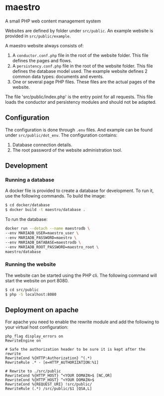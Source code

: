 # maestro
A small PHP web content management system

Websites are defined by folder under `src/public`. An example website is provided in `src/public/example`.

A maestro website always consists of:
1. A `conductor.conf.php` file in the root of the website folder. This file defines the pages and flows.
2. A `persistency.conf.php` file in the root of the website folder. This file defines the database model used. 
The example website defines 2 common data types: documents and events.
3. One or several page PHP files. These files are the actual pages of the website.

The file 'src/public/index.php' is the entry point for all requests. 
This file loads the conductor and persistency modules and should not be adapted.

## Configuration
The configuration is done through `.env` files. And example can be found under `src/public/dot_env`. 
The configuration contains:
1. Database connection details.
2. The root password of the website administration tool.

## Development

### Running a database
A docker file is provided to create a database for development. To run it, use the following commands.
To build the image:
```bash
$ cd docker/database
$ docker build -t maestro/database .
```

To run the database:
```bash
docker run --detach --name maestrodb \
--env MARIADB_USER=maestro_user \
--env MARIADB_PASSWORD=maestro \
--env MARIADB_DATABASE=maestrodb \
--env MARIADB_ROOT_PASSWORD=maestro_root \
maestro/database
```

### Running the website

The website can be started using the PHP cli. 
The following command will start the website on port 8080.

```bash
$ cd src/public
$ php -S localhost:8080
```

## Deployment on apache
For apache you need to enable the rewrite module and add the following to your virtual host configuration:

```
php_flag display_errors on
RewriteEngine on

# Safe the authorization header to be sure it is kept after the rewrite
RewriteCond %{HTTP:Authorization} ^(.*)
RewriteRule .* - [e=HTTP_AUTHORIZATION:%1]

# Rewrite to ./src/public
RewriteCond %{HTTP_HOST} ^<YOUR DOMAIN>$ [NC,OR]
RewriteCond %{HTTP_HOST} ^<YOUR DOMAIN>$
RewriteCond %{REQUEST_URI} !src/public/
RewriteRule (.*) /src/public/$1 [QSA,L]
```